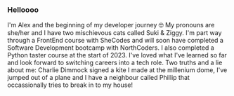 ### Helloooo
I'm Alex and the beginning of my developer journey 🤓
My pronouns are she/her and I have two mischievous cats called Suki & Ziggy.
I'm part way through a FrontEnd course with SheCodes and will soon have completed a Software Development bootcamp with NorthCoders. I also completed a Python taster course at the start of 2023.
I've loved what I've learned so far and look forward to switching careers into a tech role.
Two truths and a lie about me: Charlie Dimmock signed a kite I made at the millenium dome, I've jumped out of a plane and I have a neighbour called Phillip that occassionally tries to break in to my house!

<!--
**alehow84/alehow84** is a ✨ _special_ ✨ repository because its `README.md` (this file) appears on your GitHub profile.

Here are some ideas to get you started:

- 🔭 I’m currently working on ...
- 🌱 I’m currently learning ...
- 👯 I’m looking to collaborate on ...
- 🤔 I’m looking for help with ...
- 💬 Ask me about ...
- 📫 How to reach me: ...
- 😄 Pronouns: ...
- ⚡ Fun fact: ...
-->
